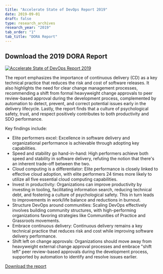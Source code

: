 ```yaml
---
title: "Accelerate State of DevOps Report 2019"
date: 2019-09-01
draft: false
type: research_archives
research_year: "2019"
tab_order: "1"
tab_title: "DORA Report"
---
```


## Download the 2019 DORA Report
[![Accelerate State of DevOps Report 2019](2019-dora-accelerate-state-of-devops-report.png)](2019-dora-accelerate-state-of-devops-report.pdf)


The report emphasizes the importance of continuous delivery (CD) as a key technical practice that reduces the risk and cost of software releases. It also highlights the need for clear change management processes, recommending a shift from formal heavyweight change approvals to peer review-based approval during the development process, complemented by automation to detect, prevent, and correct potential issues early in the delivery lifecycle. Lastly, the report finds that a culture of psychological safety, trust, and respect positively contributes to both productivity and SDO performance.

Key findings include:

* Elite performers excel: Excellence in software delivery and organizational performance is achievable through adopting key capabilities.
* Speed and stability go hand-in-hand: High performers achieve both speed and stability in software delivery, refuting the notion that there's an inherent trade-off between the two.
* Cloud computing is a differentiator: Elite performance is closely linked to effective cloud adoption, with elite performers 24 times more likely to utilize all five essential cloud computing capabilities.
* Invest in productivity: Organizations can improve productivity by investing in tooling, facilitating information search, reducing technical debt, and fostering a culture of psychological safety. This in turn leads to improvements in work/life balance and reductions in burnout.
* Structure DevOps around communities: Scaling DevOps effectively involves building community structures, with high-performing organizations favoring strategies like Communities of Practice and Grassroots movements.
* Embrace continuous delivery: Continuous delivery remains a key technical practice that reduces risk and cost while improving software delivery performance.
* Shift left on change approvals: Organizations should move away from heavyweight external change approval processes and embrace "shift left" peer review-based approvals during the development process, supported by automation to identify and resolve issues earlier.

[Download the report](2019-dora-accelerate-state-of-devops-report.pdf)